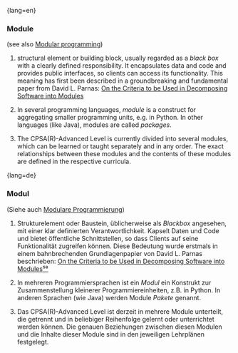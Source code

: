 {lang=en}
### Module

(see also [Modular programming](#term-modular-programming))

  1. structural element or building block, usually regarded as a _black box_ with
  a clearly defined responsibility. It encapsulates data and code and
  provides public interfaces, so clients can access its functionality.
  This meaning has first been
  described in a groundbreaking and fundamental paper from David L. Parnas:
  [On the Criteria to be Used in Decomposing Software into Modules](http://www.cs.umd.edu/class/spring2003/cmsc838p/Design/criteria.pdf)
  2. In several programming languages, _module_ is a construct for aggregating
  smaller programming units, e.g. in Python. In other languages (like Java),
  modules are called _packages_.

  3. The CPSA(R)-Advanced Level is currently divided into several modules, which can be learned or taught separately and in any order. The exact relationships between these modules and the contents of these modules are defined in the respective curricula.

{lang=de}
### Modul

(Siehe auch [Modulare Programmierung](#modulare-programmierung))

1.  Strukturelement oder Baustein, üblicherweise als *Blackbox*
    angesehen, mit einer klar definierten Verantwortlichkeit. Kapselt
    Daten und Code und bietet öffentliche Schnittstellen, so dass
    Clients auf seine Funktionalität zugreifen können. Diese Bedeutung
    wurde erstmals in einem bahnbrechenden Grundlagenpapier von David L.
    Parnas beschrieben: [On the Criteria to be Used in Decomposing
    Software into
    Modules](http://www.cs.umd.edu/class/spring2003/cmsc838p/Design/criteria.pdf)[⁵⁸](#_bookmark142)

2.  In mehreren Programmiersprachen ist ein *Modul* ein Konstrukt zur
    Zusammenstellung kleinerer Programmiereinheiten, z.B. in Python. In
    anderen Sprachen (wie Java) werden Module *Pakete* genannt.

3.  Das CPSA(R)-Advanced Level ist derzeit in mehrere Module unterteilt,
    die getrennt und in beliebiger Reihenfolge gelernt oder unterrichtet
    werden können. Die genauen Beziehungen zwischen diesen Modulen und
    die Inhalte dieser Module sind in den jeweiligen Lehrplänen
    festgelegt.
